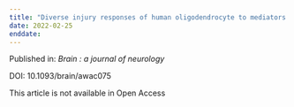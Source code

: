 ```yaml
---
title: "Diverse injury responses of human oligodendrocyte to mediators implicated in multiple sclerosis."
date: 2022-02-25
enddate:
---
```


Published in: *Brain : a journal of neurology*

DOI: 10.1093/brain/awac075

This article is not available in Open Access


